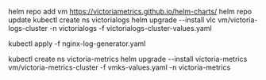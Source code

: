 helm repo add vm https://victoriametrics.github.io/helm-charts/
helm repo update
kubectl create ns victorialogs
helm upgrade --install vlc vm/victoria-logs-cluster -n victorialogs -f victorialogs-cluster-values.yaml

kubectl apply -f nginx-log-generator.yaml

kubectl create ns victoria-metrics
helm upgrade --install victoria-metrics vm/victoria-metrics-cluster -f vmks-values.yaml -n victoria-metrics